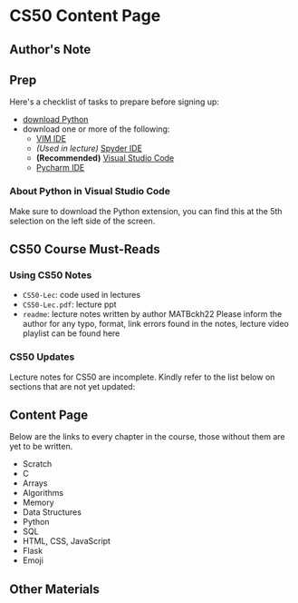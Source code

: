 # CS50 Content Page

## Author's Note

## Prep

Here's a checklist of tasks to prepare before signing up:
- [download Python](https://www.python.org/downloads/)
- download one or more of the following:
    - [VIM IDE](https://realpython.com/vim-and-python-a-match-made-in-heaven/)
    - *(Used in lecture)* [Spyder IDE](https://www.spyder-ide.org/)
    - **(Recommended)** [Visual Studio Code](https://code.visualstudio.com/)
    - [Pycharm IDE](https://www.jetbrains.com/pycharm/download/#section=windows)
### About Python in Visual Studio Code
Make sure to download the Python extension, you can find this at the 5th selection on the left side of the screen.

## CS50 Course Must-Reads

### Using CS50 Notes

- `CS50-Lec`: code used in lectures
- `CS50-Lec.pdf`: lecture ppt 
- `readme`: lecture notes written by author MATBckh22
Please inform the author for any typo, format, link errors found in the notes, lecture video playlist can be found here

### CS50 Updates

Lecture notes for CS50 are incomplete. Kindly refer to the list below on sections that are not yet updated:

## Content Page

Below are the links to every chapter in the course, those without them are yet to be written.
- Scratch
- C
- Arrays
- Algorithms
- Memory
- Data Structures
- Python
- SQL
- HTML, CSS, JavaScript
- Flask
- Emoji

## Other Materials

